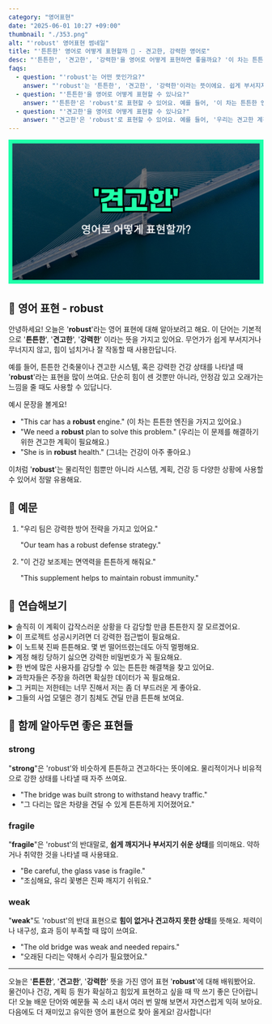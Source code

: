 ```yaml
---
category: "영어표현"
date: "2025-06-01 10:27 +09:00"
thumbnail: "./353.png"
alt: "'robust' 영어표현 썸네일"
title: "'튼튼한' 영어로 어떻게 표현할까 💪 - 견고한, 강력한 영어로"
desc: "'튼튼한', '견고한', '강력한'을 영어로 어떻게 표현하면 좋을까요? '이 차는 튼튼한 엔진을 가지고 있어요.', '우리는 견고한 계획이 필요해요.', '그녀는 건강이 아주 좋아요.' 등을 영어로 표현하는 법을 배워봅시다. 다양한 예문을 통해서 연습하고 본인의 표현으로 만들어 보세요."
faqs:
  - question: "'robust'는 어떤 뜻인가요?"
    answer: "'robust'는 '튼튼한', '견고한', '강력한'이라는 뜻이에요. 쉽게 부서지지 않고 힘이 넘치거나 잘 작동하는 상태를 표현할 때 사용해요."
  - question: "'튼튼한'을 영어로 어떻게 표현할 수 있나요?"
    answer: "'튼튼한'은 'robust'로 표현할 수 있어요. 예를 들어, '이 차는 튼튼한 엔진을 가지고 있어요.'는 'This car has a robust engine.'이라고 말해요."
  - question: "'견고한'을 영어로 어떻게 표현할 수 있나요?"
    answer: "'견고한'은 'robust'로 표현할 수 있어요. 예를 들어, '우리는 견고한 계획이 필요해요.'는 'We need a robust plan to solve this problem.'이라고 말해요."
---
```


!['robust' 영어표현 썸네일](./353.png)

## 🌟 영어 표현 - robust

안녕하세요! 오늘은 '**robust**'라는 영어 표현에 대해 알아보려고 해요. 이 단어는 기본적으로 '**튼튼한**', '**견고한**', '**강력한**' 이라는 뜻을 가지고 있어요. 무언가가 쉽게 부서지거나 무너지지 않고, 힘이 넘치거나 잘 작동할 때 사용한답니다.

예를 들어, 튼튼한 건축물이나 견고한 시스템, 혹은 강력한 건강 상태를 나타낼 때 '**robust**'라는 표현을 많이 쓰여요. 단순히 힘이 센 것뿐만 아니라, 안정감 있고 오래가는 느낌을 줄 때도 사용할 수 있답니다.

예시 문장을 볼게요!

- "This car has a **robust** engine." (이 차는 튼튼한 엔진을 가지고 있어요.)
- "We need a **robust** plan to solve this problem." (우리는 이 문제를 해결하기 위한 견고한 계획이 필요해요.)
- "She is in **robust** health." (그녀는 건강이 아주 좋아요.)

이처럼 '**robust**'는 물리적인 힘뿐만 아니라 시스템, 계획, 건강 등 다양한 상황에 사용할 수 있어서 정말 유용해요.

## 📖 예문

1. "우리 팀은 강력한 방어 전략을 가지고 있어요."

   "Our team has a robust defense strategy."

2. "이 건강 보조제는 면역력을 튼튼하게 해줘요."

   "This supplement helps to maintain robust immunity."

## 💬 연습해보기

<details>
<summary>솔직히 이 계획이 갑작스러운 상황을 다 감당할 만큼 튼튼한지 잘 모르겠어요.</summary>
<span><a href="/blog/in-english/336.honestly/">Honestly</a>, I’m not sure this plan is robust enough to handle any surprises.</span>
</details>

<details>
<summary>이 프로젝트 성공시키려면 더 강력한 접근법이 필요해요.</summary>
<span>We need a more robust <a href="/blog/in-english/267.approach/">approach</a> if we want this project to succeed.</span>
</details>

<details>
<summary>이 노트북 진짜 튼튼해요. 몇 번 떨어뜨렸는데도 아직 멀쩡해요.</summary>
<span>This laptop is super robust. I’ve dropped it a few times and it still works fine.</span>
</details>

<details>
<summary>계정 해킹 당하기 싫으면 강력한 비밀번호가 꼭 필요해요.</summary>
<span>You’ll need a robust password if you don’t want your account to get hacked.</span>
</details>

<details>
<summary>한 번에 많은 사용자를 감당할 수 있는 튼튼한 해결책을 찾고 있어요.</summary>
<span>We’re looking for a robust solution that can handle a ton of users at once.</span>
</details>

<details>
<summary>과학자들은 주장을 하려면 확실한 데이터가 꼭 필요해요.</summary>
<span>Scientists need robust data before they can make any claims.</span>
</details>

<details>
<summary>그 커피는 저한테는 너무 진해서 저는 좀 더 부드러운 게 좋아요.</summary>
<span>Their coffee is a little too robust for me. I like it milder.</span>
</details>

<details>
<summary>그들의 사업 모델은 경기 침체도 견딜 만큼 튼튼해 보여요.</summary>
<span>Their business model seems robust enough to survive a recession.</span>
</details>

## 🤝 함께 알아두면 좋은 표현들

### strong

"**strong**"은 'robust'와 비슷하게 튼튼하고 견고하다는 뜻이에요. 물리적이거나 비유적으로 강한 상태를 나타낼 때 자주 쓰여요.

- "The bridge was built strong to withstand heavy traffic."
- "그 다리는 많은 차량을 견딜 수 있게 튼튼하게 지어졌어요."

### fragile

"**fragile**"은 'robust'의 반대말로, **쉽게 깨지거나 부서지기 쉬운 상태**를 의미해요. 약하거나 취약한 것을 나타낼 때 사용돼요.

- "Be careful, the glass vase is fragile."
- "조심해요, 유리 꽃병은 진짜 깨지기 쉬워요."

### weak

"**weak**"도 'robust'의 반대 표현으로 **힘이 없거나 견고하지 못한 상태**를 뜻해요. 체력이나 내구성, 효과 등이 부족할 때 많이 쓰여요.

- "The old bridge was weak and needed repairs."
- "오래된 다리는 약해서 수리가 필요했어요."

---

오늘은 '**튼튼한**', '**견고한**', '**강력한**' 뜻을 가진 영어 표현 '**robust**'에 대해 배워봤어요. 물건이나 건강, 계획 등 뭔가 확실하고 힘있게 표현하고 싶을 때 딱 쓰기 좋은 단어랍니다! 오늘 배운 단어와 예문들 꼭 소리 내서 여러 번 말해 보면서 자연스럽게 익혀 보아요. 다음에도 더 재미있고 유익한 영어 표현으로 찾아 올게요! 감사합니다!
